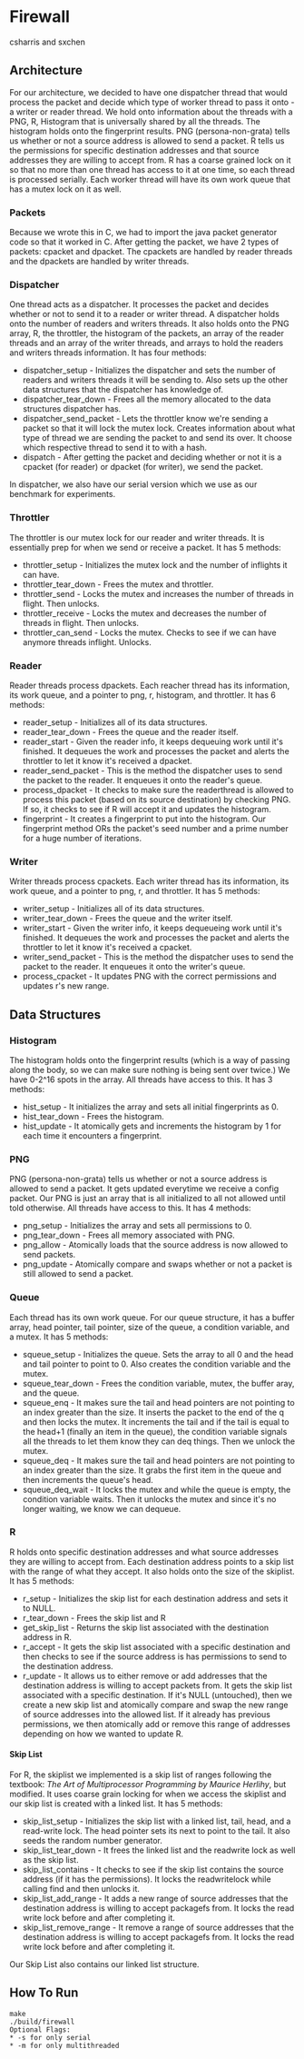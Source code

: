 # Firewall
csharris and sxchen

## Architecture 
For our architecture, we decided to have one dispatcher thread that would process the packet and decide which type of worker thread to pass it onto - a writer or reader thread. We hold onto information about the threads with a PNG, R, Histogram that is universally shared by all the threads. The histogram holds onto the fingerprint results. PNG (persona-non-grata) tells us whether or not a source address is allowed to send a packet. R tells us the permissions for specific destination addresses and that source addresses they are willing to accept from. R has a coarse grained lock on it so that no more than one thread has access to it at one time, so each thread is processed serially. Each worker thread will have its own work queue that has a mutex lock on it as well.

### Packets
Because we wrote this in C, we had to import the java packet generator code so that it worked in C. After getting the packet, we have 2 types of packets: cpacket and dpacket. The cpackets are handled by reader threads and the dpackets are handled by writer threads.

### Dispatcher
One thread acts as a dispatcher. It processes the packet and decides whether or not to send it to a reader or writer thread. A dispatcher holds onto the number of readers and writers threads. It also holds onto the PNG array, R, the throttler, the histogram of the packets, an array of the reader threads and an array of the writer threads, and arrays to hold the readers and writers threads information.
It has four methods:
* dispatcher_setup - Initializes the dispatcher and sets the number of readers and writers threads it will be sending to. Also sets up the other data structures that the dispatcher has knowledge of.  
* dispatcher_tear_down - Frees all the memory allocated to the data structures dispatcher has. 
* dispatcher_send_packet - Lets the throttler know we're sending a packet so that it will lock the mutex lock. Creates information about what type of thread we are sending the packet to and send its over. It choose which respective thread to send it to with a hash.
* dispatch - After getting the packet and deciding whether or not it is a cpacket (for reader) or dpacket (for writer), we send the packet. 

In dispatcher, we also have our serial version which we use as our benchmark for experiments.

### Throttler
The throttler is our mutex lock for our reader and writer threads. It is essentially prep for when we send or receive a packet. 
It has 5 methods:
* throttler_setup - Initializes the mutex lock and the number of inflights it can have.
* throttler_tear_down - Frees the mutex and throttler.
* throttler_send - Locks the mutex and increases the number of threads in flight. Then unlocks.
* throttler_receive - Locks the mutex and decreases the number of threads in flight. Then unlocks.
* throttler_can_send - Locks the mutex. Checks to see if we can have anymore threads inflight. Unlocks.

### Reader
Reader threads process dpackets. Each reacher thread has its information, its work queue, and a pointer to png, r, histogram, and throttler. It has 6 methods:
* reader_setup - Initializes all of its data structures.
* reader_tear_down - Frees the queue and the reader itself.
* reader_start - Given the reader info, it keeps dequeuing work until it's finished. It dequeues the work and processes the packet and alerts the throttler to let it know it's received a dpacket. 
* reader_send_packet - This is the method the dispatcher uses to send the packet to the reader. It enqueues it onto the reader's queue.
* process_dpacket - It checks to make sure the readerthread is allowed to process this packet (based on its source destination) by checking PNG. If so, it checks to see if R will accept it and updates the histogram. 
* fingerprint - It creates a fingerprint to put into the histogram. Our fingerprint method ORs the packet's seed number and a prime number for a huge number of iterations.

### Writer
Writer threads process cpackets. Each writer thread has its information, its work queue, and a pointer to png, r, and throttler. It has 5 methods:
* writer_setup - Initializes all of its data structures.  
* writer_tear_down - Frees the queue and the writer itself.
* writer_start - Given the writer info, it keeps dequeueing work until it's finished. It dequeues the work and processes the packet and alerts the throttler to let it know it's received a cpacket.
* writer_send_packet - This is the method the dispatcher uses to send the packet to the reader. It enqueues it onto the writer's queue.
* process_cpacket - It updates PNG with the correct permissions and updates r's new range.  

## Data Structures
### Histogram
The histogram holds onto the fingerprint results (which is a way of passing along the body, so we can make sure nothing is being sent over twice.) We have 0-2^16 spots in the array. All threads have access to this. It has 3 methods:
* hist_setup - It initializes the array and sets all initial fingerprints as 0.
* hist_tear_down - Frees the histogram.
* hist_update - It atomically gets and increments the histogram by 1 for each time it encounters a fingerprint. 

### PNG
PNG (persona-non-grata) tells us whether or not a source address is allowed to send a packet. It gets updated everytime we receive a config packet. Our PNG is just an array that is all initialized to all not allowed until told otherwise. All threads have access to this. It has 4 methods:
* png_setup - Initializes the array and sets all permissions to 0.
* png_tear_down - Frees all memory associated with PNG.
* png_allow - Atomically loads that the source address is now allowed to send packets.
* png_update - Atomically compare and swaps whether or not a packet is still allowed to send a packet.

### Queue
Each thread has its own work queue. For our queue structure, it has a buffer array, head pointer, tail pointer, size of the queue, a condition variable, and a mutex. It has 5 methods:
* squeue_setup - Initializes the queue. Sets the array to all 0 and the head and tail pointer to point to 0. Also creates the condition variable and the mutex. 
* squeue_tear_down - Frees the condition variable, mutex, the buffer aray, and the queue.
* squeue_enq - It makes sure the tail and head pointers are not pointing to an index greater than the size. It inserts the packet to the end of the q and then locks the mutex. It increments the tail and if the tail is equal to the head+1 (finally an item in the queue), the condition variable signals all the threads to let them know they can deq things. Then we unlock the mutex.
* squeue_deq - It makes sure the tail and head pointers are not pointing to an index greater than the size. It grabs the first item in the queue and then increments the queue's head. 
* squeue_deq_wait - It locks the mutex and while the queue is empty, the condition variable waits. Then it unlocks the mutex and since it's no longer waiting, we know we can dequeue. 

### R
R holds onto specific destination addresses and what source addresses they are willing to accept from. Each destination address points to a skip list with the range of what they accept. It also holds onto the size of the skiplist. It has 5 methods:
* r_setup - Initializes the skip list for each destination address and sets it to NULL.
* r_tear_down - Frees the skip list and R
* get_skip_list - Returns the skip list associated with the destination address in R.
* r_accept - It gets the skip list associated with a specific destination and then checks to see if the source address is has permissions to send to the destination address.
* r_update - It allows us to either remove or add addresses that the destination address is willing to accept packets from. It gets the skip list associated with a specific destination. If it's NULL (untouched), then we create a new skip list and atomically compare and swap the new range of source addresses into the allowed list. If it already has previous permissions, we then atomically add or remove this range of addresses depending on how we wanted to update R. 

#### Skip List
For R, the skiplist we implemented is a skip list of ranges following the textbook: _The Art of Multiprocessor Programming by Maurice Herlihy_, but modified. It uses coarse grain locking for when we access the skiplist and our skip list is created with a linked list. It has 5 methods:
* skip_list_setup - Initializes the skip list with a linked list, tail, head, and a read-write lock. The head pointer sets its next to point to the tail. It also seeds the random number generator. 
* skip_list_tear_down - It frees the linked list and the readwrite lock as well as the skip list.
* skip_list_contains - It checks to see if the skip list contains the source address (if it has the permissions). It locks the readwritelock while calling find and then unlocks it.
* skip_list_add_range - It adds a new range of source addresses that the destination address is willing to accept packagefs from. It locks the read write lock before and after completing it.
* skip_list_remove_range - It remove a range of source addresses that the destination address is willing to accept packagefs from. It locks the read write lock before and after completing it. 

Our Skip List also contains our linked list structure. 

## How To Run
```
make
./build/firewall
Optional Flags: 
* -s for only serial
* -m for only multithreaded
```
